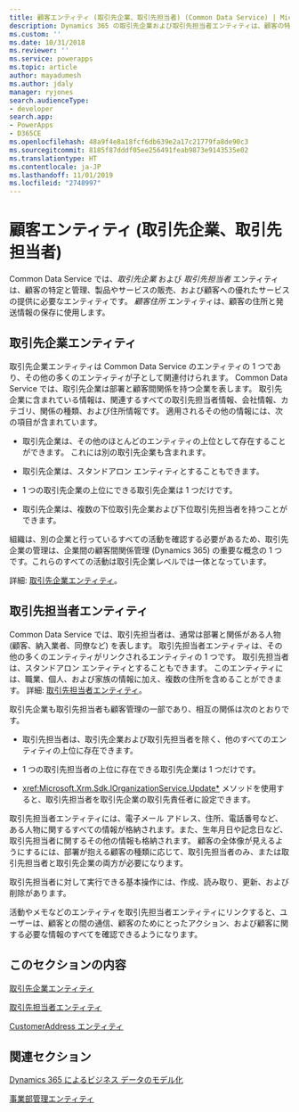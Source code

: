 ```yaml
---
title: 顧客エンティティ (取引先企業、取引先担当者) (Common Data Service) | Microsoft Docs
description: Dynamics 365 の取引先企業および取引先担当者エンティティは、顧客の特定および管理、製品やサービスの販売、および顧客への優れたサービスの提供に必要なエンティティです。 "顧客住所" エンティティは、顧客の住所と発送情報の保存に使用します。
ms.custom: ''
ms.date: 10/31/2018
ms.reviewer: ''
ms.service: powerapps
ms.topic: article
author: mayadumesh
ms.author: jdaly
manager: ryjones
search.audienceType:
- developer
search.app:
- PowerApps
- D365CE
ms.openlocfilehash: 48a9f4e8a18fcf6db639e2a17c21779fa8de90c3
ms.sourcegitcommit: 8185f87dddf05ee256491feab9873e9143535e02
ms.translationtype: HT
ms.contentlocale: ja-JP
ms.lasthandoff: 11/01/2019
ms.locfileid: "2748997"
---
```

# <a name="customer-entities-account-contact"></a>顧客エンティティ (取引先企業、取引先担当者)

<!-- 
Was Mike Carter

https://docs.microsoft.com/dynamics365/customer-engagement/developer/customer-entities-account-contact

Refactor so that the links to entity reference are in the body, not just in the See allso.
Add some h2 sections so it is skimmable
 -->

Common Data Service では、*取引先企業* および *取引先担当者* エンティティは、顧客の特定と管理、製品やサービスの販売、および顧客への優れたサービスの提供に必要なエンティティです。 *顧客住所* エンティティは、顧客の住所と発送情報の保存に使用します。  
  
## <a name="account-entity"></a>取引先企業エンティティ
 
取引先企業エンティティは Common Data Service のエンティティの 1 つであり、その他の多くのエンティティが子として関連付けられます。 Common Data Service では、取引先企業は部署と顧客間関係を持つ企業を表します。 取引先企業に含まれている情報は、関連するすべての取引先担当者情報、会社情報、カテゴリ、関係の種類、および住所情報です。 適用されるその他の情報には、次の項目が含まれています。  
  
- 取引先企業は、その他のほとんどのエンティティの上位として存在することができます。 これには別の取引先企業も含まれます。  
  
- 取引先企業は、スタンドアロン エンティティとすることもできます。  
  
- 1 つの取引先企業の上位にできる取引先企業は 1 つだけです。  
  
- 取引先企業は、複数の下位取引先企業および下位取引先担当者を持つことができます。  
  
組織は、別の企業と行っているすべての活動を確認する必要があるため、取引先企業の管理は、企業間の顧客間関係管理 (Dynamics 365) の重要な概念の 1 つです。これらのすべての活動は取引先企業レベルでは一体となっています。  

詳細: [取引先企業エンティティ](reference/entities/account.md)。
  
## <a name="contact-entity"></a>取引先担当者エンティティ

Common Data Service では、取引先担当者は、通常は部署と関係がある人物 (顧客、納入業者、同僚など) を表します。 取引先担当者エンティティは、その他の多くのエンティティがリンクされるエンティティの 1 つです。 取引先担当者は、スタンドアロン エンティティとすることもできます。 このエンティティには、職業、個人、および家族の情報に加え、複数の住所を含めることができます。 詳細: [取引先担当者エンティティ](reference/entities/contact.md)。
  
取引先企業も取引先担当者も顧客管理の一部であり、相互の関係は次のとおりです。  
  
- 取引先担当者は、取引先企業および取引先担当者を除く、他のすべてのエンティティの上位に存在できます。  
  
- 1 つの取引先担当者の上位に存在できる取引先企業は 1 つだけです。  
  
- <xref:Microsoft.Xrm.Sdk.IOrganizationService.Update*> メソッドを使用すると、取引先担当者を取引先企業の取引先責任者に設定できます。  
  
取引先担当者エンティティには、電子メール アドレス、住所、電話番号など、ある人物に関するすべての情報が格納されます。また、生年月日や記念日など、取引先担当者に関するその他の情報も格納されます。 顧客の全体像が見えるようにするには、部署が抱える顧客の種類に応じて、取引先担当者のみ、または取引先担当者と取引先企業の両方が必要になります。  
  
取引先担当者に対して実行できる基本操作には、作成、読み取り、更新、および削除があります。  
  
活動やメモなどのエンティティを取引先担当者エンティティにリンクすると、ユーザーは、顧客との間の通信、顧客のためにとったアクション、および顧客に関する必要な情報のすべてを確認できるようになります。  
  
## <a name="in-this-section"></a>このセクションの内容  
 [取引先企業エンティティ](reference/entities/account.md)  
  
 [取引先担当者エンティティ](reference/entities/contact.md)  
  
 [CustomerAddress エンティティ](reference/entities/customeraddress.md)  
  
## <a name="related-sections"></a>関連セクション  
 [Dynamics 365 によるビジネス データのモデル化](/dynamics365/customer-engagement/developer/model-business-data)  
  
 [事業部管理エンティティ](/dynamics365/customer-engagement/developer/business-management-entities)
